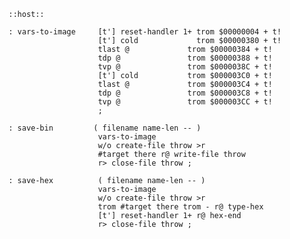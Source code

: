     ::host::

    : vars-to-image     [t'] reset-handler 1+ trom $00000004 + t!
                        [t'] cold             trom $00000380 + t!
                        tlast @             trom $00000384 + t!
                        tdp @               trom $00000388 + t!
                        tvp @               trom $0000038C + t!
                        [t'] cold           trom $000003C0 + t!
                        tlast @             trom $000003C4 + t!
                        tdp @               trom $000003C8 + t!
                        tvp @               trom $000003CC + t!
                        ;

    : save-bin         ( filename name-len -- )
                        vars-to-image
                        w/o create-file throw >r
                        #target there r@ write-file throw
                        r> close-file throw ;

    : save-hex          ( filename name-len -- )
                        vars-to-image
                        w/o create-file throw >r
                        trom #target there trom - r@ type-hex
                        [t'] reset-handler 1+ r@ hex-end
                        r> close-file throw ;
